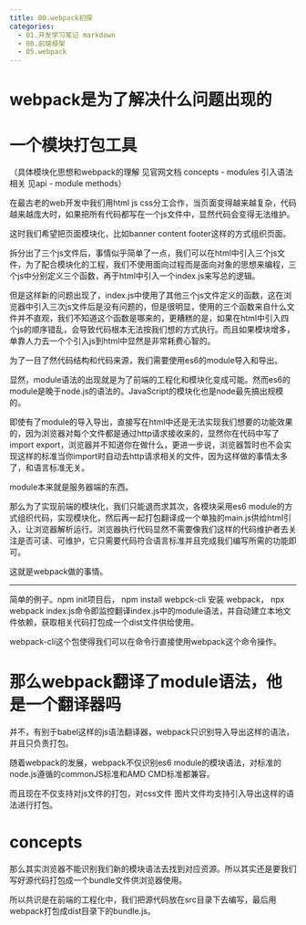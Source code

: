 ```yaml
---
title: 00.webpack初探
categories:
  - 01.开发学习笔记 markdown
  - 08.前端框架
  - 05.webpack
---
```



# webpack是为了解决什么问题出现的
# 一个模块打包工具

（具体模块化思想和webpack的理解 见官网文档 concepts - modules
引入语法相关 见api - module methods）

在最古老的web开发中我们用html js css分工合作，当页面变得越来越复杂，代码越来越庞大时，如果把所有代码都写在一个js文件中，显然代码会变得无法维护。

这时我们希望把页面模块化，比如banner content footer这样的方式组织页面。

拆分出了三个js文件后，事情似乎简单了一点，我们可以在html中引入三个js文件，为了配合模块化的工程，我们不使用面向过程而是面向对象的思想来编程，三个js中分别定义三个函数，再于html中引入一个index.js来写总的逻辑。

但是这样新的问题出现了，index.js中使用了其他三个js文件定义的函数，这在浏览器中引入三次js文件后是没有问题的，但是很明显，使用的三个函数来自什么文件并不直观，我们不知道这个函数是哪来的，更糟糕的是，如果在html中引入四个js的顺序错乱，会导致代码根本无法按我们想的方式执行。而且如果模块增多，单靠人力去一个个引入js到html中显然是非常耗费心智的。

为了一目了然代码结构和代码来源，我们需要使用es6的module导入和导出。

显然，module语法的出现就是为了前端的工程化和模块化变成可能。然而es6的module是晚于node.js的语法的。JavaScript的模块化也是node最先搞出规模的。

即使有了module的导入导出，直接写在html中还是无法实现我们想要的功能效果的，因为浏览器对每个文件都是通过http请求接收来的，显然你在代码中写了import export，浏览器并不知道你在做什么，更进一步说，浏览器暂时也不会实现这样的标准当你import时自动去http请求相关的文件，因为这样做的事情太多了，和语言标准无关。

module本来就是服务器端的东西。

那么为了实现前端的模块化，我们只能退而求其次，各模块采用es6 module的方式组织代码，实现模块化，然后再一起打包翻译成一个单独的main.js供给html引入，让浏览器解析运行。浏览器执行代码显然不需要像我们这样的代码维护者去关注是否可读、可维护，它只需要代码符合语言标准并且完成我们编写所需的功能即可。

这就是webpack做的事情。

-------

简单的例子。npm init项目后， npm install webpck-cli 安装 webpack，
npx webpack index.js命令即监控翻译index.js中的module语法，并自动建立本地文件依赖，获取相关代码打包成一个dist文件供给使用。

webpack-cli这个包使得我们可以在命令行直接使用webpack这个命令操作。

# 那么webpack翻译了module语法，他是一个翻译器吗
并不，有别于babel这样的js语法翻译器，webpack只识别导入导出这样的语法，并且只负责打包。

随着webpack的发展，webpack不仅识别es6 module的模块语法，对标准的node.js遵循的commonJS标准和AMD CMD标准都兼容。

而且现在不仅支持对js文件的打包，对css文件 图片文件均支持引入导出这样的语法进行打包。


# concepts
那么其实浏览器不能识别我们新的模块语法去找到对应资源。所以其实还是要我们写好源代码打包成一个bundle文件供浏览器使用。

所以共识是在前端的工程化中，我们把源代码放在src目录下去编写，最后用webpack打包成dist目录下的bundle.js。